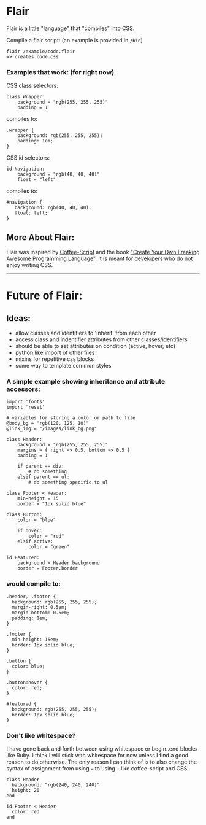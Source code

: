 Flair
=====

Flair is a little "language" that "compiles" into CSS.

Compile a flair script: (an example is provided in `/bin`)

    flair /example/code.flair
    => creates code.css

### Examples that work: (for right now) ###

CSS class selectors:

    class Wrapper:
        background = "rgb(255, 255, 255)"
        padding = 1

compiles to:

    .wrapper {
        background: rgb(255, 255, 255);
        padding: 1em;
    }

CSS id selectors:

    id Navigation:
        background = "rgb(40, 40, 40)"
        float = "left"

compiles to:

    #navigation {
       background: rgb(40, 40, 40);
       float: left;
    }


## More About Flair: ##

Flair was inspired by
[Coffee-Script](http://github.com/jashkenas/coffee-script) and the book
["Create Your Own Freaking Awesome Programming
Language"](http://createyourproglang.com). It is
meant for developers who do not enjoy writing CSS.

-----------------------------------------------------------------------

Future of Flair:
================

## Ideas: ##
* allow classes and identifiers to 'inherit' from each other
* access class and indentifier attributes from other classes/identifiers
* should be able to set attributes on condition (active, hover, etc)
* python like import of other files
* mixins for repetitive css blocks
* some way to template common styles

### A simple example showing inheritance and attribute accessors: ###

    import 'fonts'
    import 'reset'

    # variables for storing a color or path to file
    @body_bg = "rgb(120, 125, 10)"
    @link_img = "/images/link_bg.png"

    class Header:
        background = "rgb(255, 255, 255)"
        margins = { right => 0.5, bottom => 0.5 }
        padding = 1

        if parent == div:
            # do something
        elsif parent == ul:
            # do something specific to ul

    class Footer < Header:
        min-height = 15
        border = "1px solid blue"

    class Button:
        color = "blue"

        if hover:
            color = "red"
        elsif active:
            color = "green"

    id Featured:
        background = Header.background
        border = Footer.border


### would compile to: ###

    .header, .footer {
      background: rgb(255, 255, 255);
      margin-right: 0.5em;
      margin-bottom: 0.5em;
      padding: 1em;
    }

    .footer {
      min-height: 15em;
      border: 1px solid blue;
    }

    .button {
      color: blue;
    }

    .button:hover {
      color: red;
    }

    #featured {
      background: rgb(255, 255, 255);
      border: 1px solid blue;
    }


### Don't like whitespace? ###

I have gone back and forth between using whitespace or begin..end blocks
like Ruby. I think I will stick with whitespace for now unless I find a
good reason to do otherwise. The only reason I can think of is to also
change the syntax of assignment from using `=` to using `:` like
coffee-script and CSS.

    class Header
      background: "rgb(240, 240, 240)"
      height: 20
    end

    id Footer < Header
      color: red
    end
